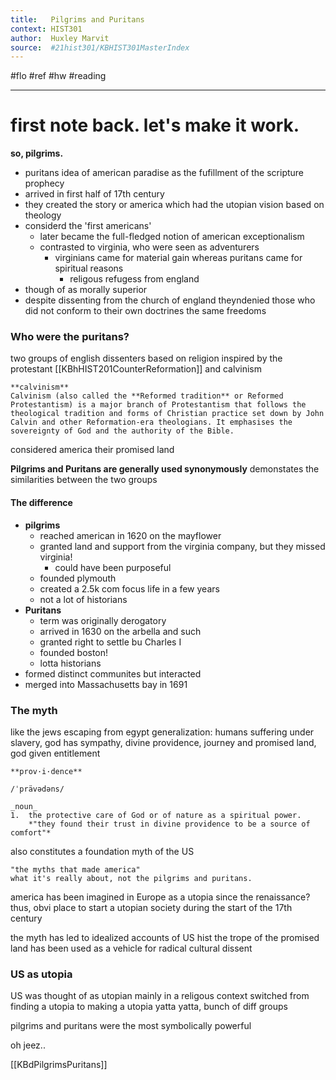 ```yaml
---
title:   Pilgrims and Puritans
context: HIST301
author:  Huxley Marvit
source:  #21hist301/KBHIST301MasterIndex
---
```


#flo #ref #hw #reading

---

# first note back. let's make it work.

**so, pilgrims.**

- puritans idea of american paradise as the fufillment of the scripture prophecy 
- arrived in first half of 17th century
- they created the story or america which had the utopian vision based on theology
- considerd the 'first americans'
	- later became the full-fledged notion of american exceptionalism 
	- contrasted to virginia, who were seen as adventurers 
		- virginians came for material gain whereas puritans came for spiritual reasons
			- religous refugess from england
- though of as morally superior
- despite dissenting from the church of england theyndenied those who did not conform to their own doctrines the same freedoms

### Who were the puritans?

two groups of english dissenters based on religion inspired by the protestant [[KBhHIST201CounterReformation]] and calvinism

```ad-def 
**calvinism**
Calvinism (also called the **Reformed tradition** or Reformed Protestantism) is a major branch of Protestantism that follows the theological tradition and forms of Christian practice set down by John Calvin and other Reformation-era theologians. It emphasises the sovereignty of God and the authority of the Bible.
```

considered america their promised land

**Pilgrims and Puritans are generally used synonymously**
demonstates the similarities between the two groups

#### The difference
- **pilgrims**
	- reached american in 1620 on the mayflower
	- granted land and support from the virginia company, but they missed virginia! 
		- could have been purposeful
	- founded plymouth
	- created a 2.5k com focus life in a few years
	- not a lot of historians
- **Puritans**
	- term was originally derogatory
	- arrived in 1630 on the arbella and such
	- granted right to settle bu Charles I
	- founded boston!
	- lotta historians
- formed distinct communites but interacted
- merged into Massachusetts bay in 1691


### The myth

like the jews escaping from egypt
generalization: humans suffering under slavery, god has sympathy, divine providence, journey and promised land, god given entitlement 
```ad-def
**prov·i·dence**

/ˈprävədəns/

_noun_
1.  the protective care of God or of nature as a spiritual power.
    *"they found their trust in divine providence to be a source of comfort"*
```
also constitutes a foundation myth of the US


```ad-abstract
"the myths that made america"
what it's really about, not the pilgrims and puritans.
```

america has been imagined in Europe as a utopia since the renaissance? 
thus, obvi place to start a utopian society during the start of the 17th century

the myth has led to idealized accounts of US hist
the trope of the promised land has been used as a vehicle for radical cultural dissent


### US as utopia

US was thought of as utopian
mainly in a religous context
switched from finding a utopia to making a utopia
yatta yatta, bunch of diff groups

pilgrims and puritans were the most symbolically powerful

oh jeez..

[[KBdPilgrimsPuritans]] 




















